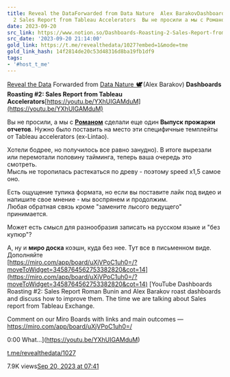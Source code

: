 ```yaml
---
title: Reveal the DataForwarded from Data Nature  Alex BarakovDashboards Roasting
  2 Sales Report from Tableau Accelerators  Вы не просили а мы с Романом сдел
date: 2023-09-20
src_link: https://www.notion.so/Dashboards-Roasting-2-Sales-Report-from-Tableau-Accelerators-https-youtu-be-YXhUIGAMduM-65135a7bbc964a62a20acfd5bd7c9f74
src_date: '2023-09-20 21:14:00'
gold_link: https://t.me/revealthedata/1027?embed=1&mode=tme
gold_link_hash: 14f2814de20c53d48316d8ba19fb1df9
tags:
- '#host_t_me'
---
```





[Reveal the Data](https://t.me/revealthedata)
Forwarded from [Data Nature ***🕊***](https://t.me/datanature/286) (Alex Barakov)
**Dashboards Roasting #2: Sales Report from Tableau Accelerators**[https://youtu.be/YXhUIGAMduM](https://youtu.be/YXhUIGAMduM)  
  
Вы не просили, а мы с [**Романом**](https://t.me/revealthedata/386) сделали еще один **Выпуск прожарки отчетов**. Нужно было поставить на место эти специфичные темплейты от Tableau accelerators (ex-Lintao).  
  
Хотели бодрее, но получилось все равно занудно). В итоге вырезали или перемотали половину тайминга, теперь ваша очередь это смотреть.  
Мысль не торопилась растекаться по древу - поэтому speed x1,5 самое оно.  
  
Есть ощущение тупика формата, но если вы поставите лайк под видео и напишите свое мнение - мы воспрянем и продолжим.  
Любая обратная связь кроме "замените лысого ведущего" принимается.  
  
Может есть смысл для разнообразия записать на русском языке и "без купюр"?  
  
А, ну и **миро доска** коэшн, куда без нее. Тут все в письменном виде. Дополняйте  
[https://miro.com/app/board/uXjVPoC1uh0=/?moveToWidget=3458764562753382820&cot=14](https://miro.com/app/board/uXjVPoC1uh0=/?moveToWidget=3458764562753382820&cot=14)
[YouTube
Dashboards Roasting #2: Sales Report
Roman Bunin and Alex Barakov roast dashboards and discuss how to improve them. The time we are talking about Sales report from Tableau Exchange.  
  
Comment on our Miro Boards with links and main outcomes —   
https://miro.com/app/board/uXjVPoC1uh0=/   
  
0:00 What…](https://youtu.be/YXhUIGAMduM)

[t.me/revealthedata/1027](https://t.me/revealthedata/1027)

7.9K views[Sep 20, 2023 at 07:41](https://t.me/revealthedata/1027)